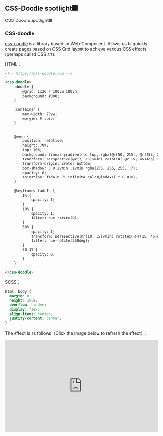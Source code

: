 ## CSS-Doodle spotlight🎆

CSS-Doodle spotlight🎆

### CSS-doodle

[css-doodle](https://github.com/css-doodle/css-doodle) is a library based on Web-Component. Allows us to quickly create pages based on CSS Grid layout to achieve various CSS effects (perhaps called CSS art).

HTML：

```HTML
<!-- https://css-doodle.com -->

<css-doodle>
    :doodle { 
        @grid: 1x26 / 100vw 100vh; 
        background: #000;
    } 
    
    :container { 
        max-width: 70vw;
        margin: 0 auto;
    } 
    

    @even {
        position: relative;
        height: 70%;
        top: 10%;
        background: linear-gradient(to top, rgba(@r(50, 255), @r(255, 255), 255, 1), rgba(255, 255, 255, .1) 80%);
        transform: perspective(@r(7, 35)vmin) rotateX(-@r(15, 45)deg) skewX(@r(-60, 60)deg);
        transform-origin: center bottom;
        box-shadow: 0 0 2vmin .1vmin rgba(255, 255, 255, .7);
        opacity: 0;
        animation: fadeIn 7s infinite calc(@index() * 0.03s);
    }
    
    @keyframes fadeIn {
        1% {
            opacity: 1;
        }
        10% {
            opacity: 1;
            filter: hue-rotate(0);
        }
        50% {
            opacity: 1;
            transform: perspective(@r(10, 35)vmin) rotateX(-@r(15, 45)deg) skewX(0deg);
            filter: hue-rotate(360deg);
        }
        50.1% {
            opacity: 0;
        }
    }

</css-doodle>
```

SCSS：
```scss
html, body {
  margin: 0;
  height: 100%;
  overflow: hidden;
  display: flex;
  align-items: center;
  justify-content: center;
}
```

The effect is as follows（Click the image below to refresh the effect）：

<iframe height="300" style="width: 100%;" scrolling="no" title="spotlight" src="https://codepen.io/dvha/embed/BavPPOr?default-tab=html%2Cresult" frameborder="no" loading="lazy" allowtransparency="true" allowfullscreen="true">
  See the Pen <a href="https://codepen.io/dvha/pen/BavPPOr">
  spotlight</a> by HaDV (<a href="https://codepen.io/dvha">@dvha</a>)
  on <a href="https://codepen.io">CodePen</a>.
</iframe>